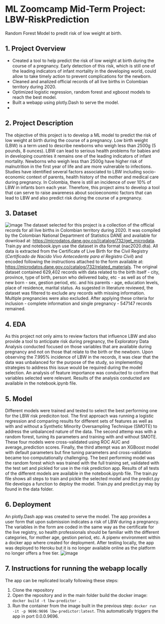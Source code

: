 # ML Zoomcamp Mid-Term Project: LBW-RiskPrediction

Random Forest Model to predit risk of low weight at birth. 

## 1. Project Overview
- Created a tool to help predict the risk of low weight at birth during the course of a pregnancy. Early detection of this risk, which is still one of the leading indicators of infant mortality in the developing world, could allow to take timely action to prevent complications for the newborn.
- Cleaned and analized official records of all live births in Colombian territory during 2020.
- Optimized logistic regression, random forest and xgboost models to reach the best model.
- Built a webapp using plotly.Dash to serve the model.
- 
## 2. Project Description
The objective of this project is to develop a ML model to predict the risk of low weight at birth during the course of a pregnancy. Low birth weight (LBW) is a term used to describe newborns who weigh less than 2500g (5 pounds, 8 ounces). LBW can lead to serious health problems for babies and in developing countries it remains one of the leading indicators of infant mortality. Newborns who weigh less than 2500g have higher risk of malnutrition in the first year of life and are more vulnerable to infections. Studies have identified several factors associated to LBW including socio-economic context of parents, health history of the mother and medical care during pregnancy. In Colombia, there is still an incidence of over 10% of LBW in infants born each year. Therefore, this project aims to develop a tool that can serve to raise awareness about socioeconomic factors that can lead to LBW and also predict risk during the course of a pregnancy.

## 3. Dataset
![image](https://user-images.githubusercontent.com/89426444/200992845-87e45638-e065-4d78-affb-0e079cbbbabc.png)
The dataset selected for this project is a collection of the official records for all live births in Colombian territory during 2020. It was compiled by the Colombian National Department of Statistics DANE and available for download at: https://microdatos.dane.gov.co//catalog/732/get_microdata. Train.py and notebook.ipyn use the dataset in dta format (nac2020.dta). All data is
extracted from the Certificate of Live Birth for the Civil Registry (*Certificado de Nacido Vivo Antecedente para el Registro Civil*) and encoded following the instructions attached to the form available at: https://microdatos.dane.gov.co/catalog/732/related_materials.
The original dataset contained 629,402 records with data related to the birth itself - city, province, type of birth, person who delivered baby, etc - as well as of the new born - sex, gestion period, etc. and his parents - age, education levels, place of residence, marital status. 
As sugested in literature reviewed, the dataset was filtered to exclude any records with missing information. Multiple pregnancies were also excluded. After applying these criteria for inclusion - complete information and single pregnancy - 547147 records remained.

## 4. EDA
As this project not only aims to review factors that influence LBW and also provide a tool to anticipate risk during pregnancy, the Exploratory Data Analysis conducted focused on those variables that are available during pregnancy and not on those that relate to the birth or the newborn. Upon observing the 7.995% incidence of LBW in the records, it was clear that the data was unbalanced for the purpose of the study, so implementing strategies to address this issue would be required during the model selection. An analysis of feature importance was conducted to confirm that variables selected were relevant. Results of the analysis conducted are available in the notebook.ipynb file. 

## 5. Model
Different models were trained and tested to select the best performing one for the LBW risk prediciton tool. The first approach was running a logistic regression and comparing results for different sets of features as well as with and without a Synthetic Minority Oversampling Technique (SMOTE) to address the unbalanced nature of the data. The second attemp was with a random forest, tuning its parameters and training with and without SMOTE. These four models were cross-validated using ROC AUC and average_prediction scores. Finally, the third attempt was an XGBoost model with default parameters but fine tuning parameters and cross-validation became too computationally challenging. The best performing model was the random forest which was trained with the full training set, validated with the test set and pickled for use in the risk prediction app. Results of all tests of the different models are available in the notebook.ipynb file. The train.py file shows all steps to train and pickle the selected model and the predict.py file develops a function to deploy the model. Train.py and predict.py may by found in the data folder.    

## 6. Deployment
An plotly.Dash app was created to serve the model. The app provides a user form that upon submission indicates a risk of LBW during a pregnancy. The variables in the form are coded in the same way as the certificate for the live registry, so health professionals should be familiar with the different categories, for mother age, gestion period, etc. A pipenv environment within a docker app where created for deployment. After testing locally, the app was deployed to Heroku but it is no longer available online as the platform no longer offers a free tier.
![image](https://user-images.githubusercontent.com/89426444/200990897-37011c51-5e56-47d6-8c89-906db2f8ba85.png)

## 7. Instructions for running the webapp locally
The app can be replicated locally following these steps: 
1. Clone the repository
2. Open the repository and in the main folder build the docker image: `docker build -t lbw-predictor .`
3. Run the container from the image built in the previous step: `docker run -it -p 9696:9696 lbw-predictor:latest`. 
This automatically triggers the app in port 0.0.0.9696. 
